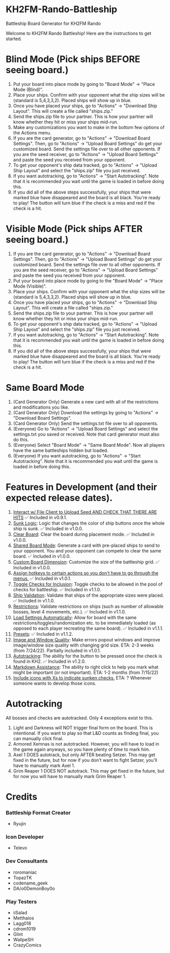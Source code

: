 # KH2FM-Rando-Battleship
Battleship Board Generator for KH2FM Rando

Welcome to KH2FM Rando Battleship! Here are the instructions to get started.
                        
# Blind Mode (Pick ships BEFORE seeing board.)
1. Put your board into place mode by going to "Board Mode" -> "Place Mode (Blind)".
2. Place your ships. Confirm with your opponent what the ship sizes will be (standard is 5,4,3,3,2). Placed ships will show up in blue.
3. Once you have placed your ships, go to "Actions" -> "Download Ship Layout". This will create a file called "ships.zip."
4. Send the ships.zip file to your partner. This is how your partner will know whether they hit or miss your ships mid-run.
5. Make any customizations you want to make in the bottom few options of the Actions menu.
6. If you are the card generator, go to "Actions" -> "Download Board Settings". Then, go to "Actions" -> "Upload Board Settings" do get your customized board.  Send the settings file over to all other opponents.
   If you are the seed receiver, go to "Actions" -> "Upload Board Settings" and paste the seed you received from your opponent.
7. To get your opponent's ship data tracked, go to "Actions" -> "Upload Ship Layout" and select the "ships.zip" file you just received.
8. If you want autotracking, go to "Actions" -> "Start Autotracking". Note that it is recommended you wait until the game is loaded in before doing this.
9. If you did all of the above steps successfully, your ships that were marked blue have disappeared and the board is all black. You're ready to play!
    The button will turn blue if the check is a miss and red if the check is a hit.

# Visible Mode (Pick ships AFTER seeing board.)
1. If you are the card generator, go to "Actions" -> "Download Board Settings". Then, go to "Actions" -> "Upload Board Settings" do get your customized board.  Send the settings file over to all other opponents.
   If you are the seed receiver, go to "Actions" -> "Upload Board Settings" and paste the seed you received from your opponent.
2. Put your board into place mode by going to the "Board Mode" -> "Place Mode (Visible)".
3. Place your ships. Confirm with your opponent what the ship sizes will be (standard is 5,4,3,3,2). Placed ships will show up in blue.
4. Once you have placed your ships, go to "Actions" -> "Download Ship Layout". This will create a file called "ships.zip."
5. Send the ships.zip file to your partner. This is how your partner will know whether they hit or miss your ships mid-run.
6. To get your opponent's ship data tracked, go to "Actions" -> "Upload Ship Layout" and select the "ships.zip" file you just received.
7. If you want autotracking, go to "Actions" -> "Start Autotracking". Note that it is recommended you wait until the game is loaded in before doing this.
8. If you did all of the above steps successfully, your ships that were marked blue have disappeared and the board is all black. You're ready to play!
   The button will turn blue if the check is a miss and red if the check is a hit.

# Same Board Mode
1. (Card Generator Only) Generate a new card with all of the restrictions and modifications you like.
2. (Card Generator Only) Download the settings by going to "Actions" -> "Download Board Settings".
3. (Card Generator Only) Send the settings.txt file over to all opponents.
4. (Everyone) Go to "Actions" -> "Upload Board Settings" and select the settings.txt you saved or received. Note that card generator must also do this. 
5. (Everyone) Select "Board Mode" -> "Same Board Mode". Now all players have the same battleships hidden but loaded.
6. (Everyone) If you want autotracking, go to "Actions" -> "Start Autotracking". Note that it is recommended you wait until the game is loaded in before doing this.

# Features in Development (and their expected release dates).
1. <ins>Interact w/ File Client to Upload Seed AND CHECK THAT THERE ARE HITS</ins> :white_check_mark: Included in v0.9.1.
2. <ins>Sunk Logic</ins>: Logic that changes the color of ship buttons once the whole ship is sunk. :white_check_mark: Included in v1.0.0.
3. <ins>Clear Board</ins>: Clear the board during placement mode. :white_check_mark: Included in v1.0.0.
4. <ins>Shared Board Mode</ins>: Generate a card with pre-placed ships to send to your opponent. You and your opponent can compete to clear the same board. :white_check_mark: Included in v1.0.0.
5. <ins>Custom Board Dimension</ins>: Customize the size of the battleship grid. :white_check_mark: Included in v1.0.0.
6. <ins>Assign hotkeys to certain actions so you don't have to go through the menus.</ins> :white_check_mark: Included in v1.0.1.
7. <ins>Toggle Checks for Inclusion</ins>: Toggle checks to be allowed in the pool of checks for battleship. :white_check_mark: Included in v1.1.0.
8. <ins>Ship Validation</ins>: Validate that ships of the appropriate sizes were placed. :white_check_mark: Included in v1.1.0.
9. <ins>Restrictions</ins>: Validate restrictions on ships (such as number of allowable bosses, level 4 movements, etc.). :white_check_mark: Included in v1.1.0.
10. <ins>Load Settings Automatically</ins>: Allow for board with the same restrictions/toggles/randomization etc. to be immediately loaded (as opposed to each player recreating the same board). :white_check_mark: Included in v1.1.1.
11. <ins>Presets</ins>: :white_check_mark: Included in v1.1.2.
12. <ins>Image and Window Quality</ins>: Make errors popout windows and improve image/window size quality with changing grid size. ETA: 2-3 weeks (from 7/24/22). Partially included in v1.0.1.
13. <ins>Autotracking</ins>: The ability for the button to be pressed once the check is found in KH2. :white_check_mark: Included in v1.2.0.
14. <ins>Markdown Assistance</ins>: The ability to right click to help you mark what might be important (or not important). ETA: 1-2 months (from 7/15/22)
15. <ins>Include icons with Xs to indicate sunken checks.</ins> ETA: ? Whenever someone wants to develop those icons.

# Autotracking

All bosses and checks are autotracked. Only 4 exceptions exist to this.

1. Light and Darkness will NOT trigger final form on the board. This is intentional. If you want to play so that L&D counts as finding final, you can manually click final.
2. Armored Xemnas is not autotracked. However, you will have to load in the game again anyways, so you have plenty of time to mark him.
3. Axel 1 DOES autotrack, but only AFTER beating Setzer. This may get fixed in the future, but for now if you don't want to fight Setzer, you'll have to manually mark Axel 1.
4. Grim Reaper 1 DOES NOT autotrack. This may get fixed in the future, but for now you will have to manually mark Grim Reaper 1.

# Credits

### Battleship Format Creator
* Ryujin

### Icon Developer
* Televo

### Dev Consultants

* roromaniac
* TopazTK
* codename_geek
* DA/o0DemonBoy0o

### Play Testers

* iiSalad
* Metthaios
* Lagg018
* cdrom1019
* Glint
* WallpeSH
* CrazyComics